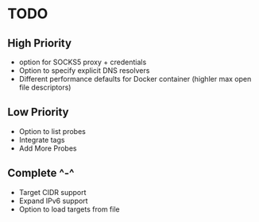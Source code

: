 # TODO

## High Priority

- option for SOCKS5 proxy + credentials
- Option to specify explicit DNS resolvers
- Different performance defaults for Docker container (highler max open file descriptors)

## Low Priority

- Option to list probes
- Integrate tags
- Add More Probes

## Complete ^-^

- Target CIDR support
- Expand IPv6 support
- Option to load targets from file
